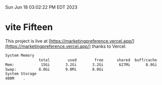 Sun Jun 18 03:02:22 PM EDT 2023

# vite Fifteen


This project is live at [https://marketingpreference.vercel.app/](https://marketingpreference.vercel.app/) thanks to Vercel.

```bash
System Memory
               total        used        free      shared  buff/cache   available
Mem:            15Gi       3.2Gi       3.2Gi       627Mi       8.9Gi        11Gi
Swap:          8.0Gi       9.0Mi       8.0Gi
System Storage
400M	.
